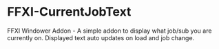 # FFXI-CurrentJobText
FFXI Windower Addon - A simple addon to display what job/sub you are currently on. Displayed text auto updates on load and job change.
